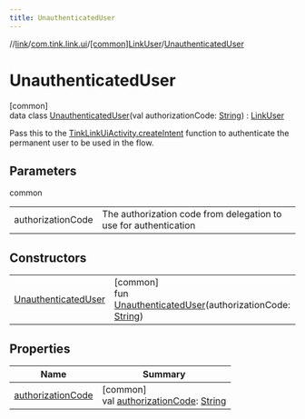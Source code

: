 ```yaml
---
title: UnauthenticatedUser
---
```

//[link](../../../../index.html)/[com.tink.link.ui](../../index.html)/[[common]LinkUser](../index.html)/[UnauthenticatedUser](index.html)



# UnauthenticatedUser



[common]\
data class [UnauthenticatedUser](index.html)(val authorizationCode: [String](https://kotlinlang.org/api/latest/jvm/stdlib/kotlin/-string/index.html)) : [LinkUser](../index.html)

Pass this to the [TinkLinkUiActivity.createIntent](../../[common]-tink-link-ui-activity/-companion/create-intent.html) function to authenticate the permanent user to be used in the flow.



## Parameters


common

| | |
|---|---|
| authorizationCode | The authorization code from delegation to use for authentication |



## Constructors


| | |
|---|---|
| [UnauthenticatedUser](-unauthenticated-user.html) | [common]<br>fun [UnauthenticatedUser](-unauthenticated-user.html)(authorizationCode: [String](https://kotlinlang.org/api/latest/jvm/stdlib/kotlin/-string/index.html)) |


## Properties


| Name | Summary |
|---|---|
| [authorizationCode](authorization-code.html) | [common]<br>val [authorizationCode](authorization-code.html): [String](https://kotlinlang.org/api/latest/jvm/stdlib/kotlin/-string/index.html) |

